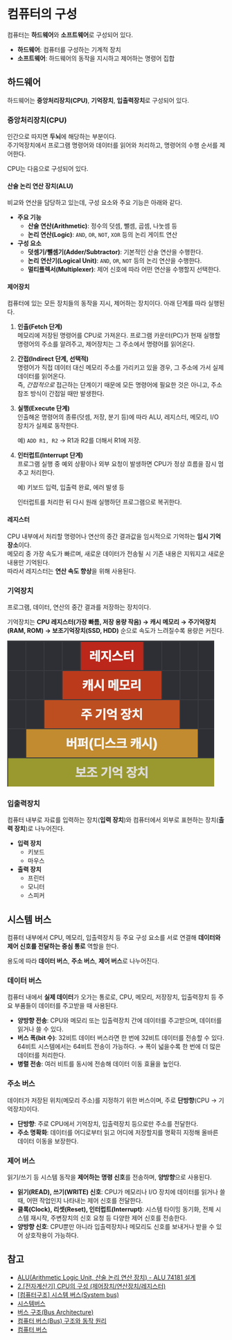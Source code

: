# 컴퓨터의 구성

컴퓨터는 **하드웨어**와 **소프트웨어**로 구성되어 있다.

- **하드웨어**: 컴퓨터를 구성하는 기계적 장치
- **소프트웨어**: 하드웨어의 동작을 지시하고 제어하는 명령어 집합

## 하드웨어

하드웨어는 **중앙처리장치(CPU)**, **기억장치**, **입출력장치**로 구성되어 있다.

### 중앙처리장치(CPU)

인간으로 따지면 **두뇌**에 해당하는 부분이다.  
주기억장치에서 프로그램 명령어와 데이터를 읽어와 처리하고, 명령어의 수행 순서를 제어한다.

CPU는 다음으로 구성되어 있다.

#### 산술 논리 연산 장치(ALU)

비교와 연산을 담당하고 있는데, 구성 요소와 주요 기능은 아래와 같다.

- **주요 기능**
  - **산술 연산(Arithmetic)**: 정수의 덧셈, 뺄셈, 곱셈, 나눗셈 등
  - **논리 연산(Logic)**: `AND`, `OR`, `NOT`, `XOR` 등의 논리 게이트 연산
- **구성 요소**
  - **덧셈기/뺄셈기(Adder/Subtractor)**: 기본적인 산술 연산을 수행한다.
  - **논리 연산기(Logical Unit)**: `AND`, `OR`, `NOT` 등의 논리 연산을 수행한다.
  - **멀티플렉서(Multiplexer)**: 제어 신호에 따라 어떤 연산을 수행할지 선택한다.

#### 제어장치

컴퓨터에 있는 모든 장치들의 동작을 지시, 제어하는 장치이다. 아래 단계를 따라 실행된다.

1. **인출(Fetch 단계)**  
   메모리에 저장된 명령어를 CPU로 가져온다. 프로그램 카운터(PC)가 현재 실행할 명령어의 주소를 알려주고, 제어장치는 그 주소에서 명령어를 읽어온다.

2. **간접(Indirect 단계, 선택적)**  
   명령어가 직접 데이터 대신 메모리 주소를 가리키고 있을 경우, 그 주소에 가서 실제 데이터를 읽어온다.  
   즉, _간접적으로_ 접근하는 단계이기 때문에 모든 명령어에 필요한 것은 아니고, 주소 참조 방식이 간접일 때만 발생한다.

3. **실행(Execute 단계)**  
   인출해온 명령어의 종류(덧셈, 저장, 분기 등)에 따라 ALU, 레지스터, 메모리, I/O 장치가 실제로 동작한다.

   예) `ADD R1, R2` → R1과 R2를 더해서 R1에 저장.

4. **인터럽트(Interrupt 단계)**  
   프로그램 실행 중 예외 상황이나 외부 요청이 발생하면 CPU가 정상 흐름을 잠시 멈추고 처리한다.

   예) 키보드 입력, 입출력 완료, 에러 발생 등

   인터럽트를 처리한 뒤 다시 원래 실행하던 프로그램으로 복귀한다.

#### 레지스터

CPU 내부에서 처리할 명령어나 연산의 중간 결과값을 임시적으로 기억하는 **임시 기억장소**이다.  
메모리 중 가장 속도가 빠르며, 새로운 데이터가 전송될 시 기존 내용은 지워지고 새로운 내용만 기억된다.  
따라서 레지스터는 **연산 속도 향상**을 위해 사용된다.

### 기억장치

프로그램, 데이터, 연산의 중간 결과를 저장하는 장치이다.

기억장치는 **CPU 레지스터(가장 빠름, 저장 용량 작음) → 캐시 메모리 → 주기억장치(RAM, ROM) → 보조기억장치(SSD, HDD)** 순으로 속도가 느려질수록 용량은 커진다.

![기억장치 사진](./assets/memory.png)

### 입출력장치

컴퓨터 내부로 자료를 입력하는 장치(**입력 장치**)와 컴퓨터에서 외부로 표현하는 장치(**출력 장치**)로 나누어진다.

- **입력 장치**
  - 키보드
  - 마우스
- **출력 장치**
  - 프린터
  - 모니터
  - 스피커

## 시스템 버스

컴퓨터 내부에서 CPU, 메모리, 입출력장치 등 주요 구성 요소를 서로 연결해 **데이터와 제어 신호를 전달하는 중심 통로** 역할을 한다.

용도에 따라 **데이터 버스**, **주소 버스**, **제어 버스**로 나누어진다.

### 데이터 버스

컴퓨터 내에서 **실제 데이터**가 오가는 통로로, CPU, 메모리, 저장장치, 입출력장치 등 주요 부품들이 데이터를 주고받을 때 사용된다.

- **양방향 전송**: CPU와 메모리 또는 입출력장치 간에 데이터를 주고받으며, 데이터를 읽거나 쓸 수 있다.
- **버스 폭(bit 수)**: 32비트 데이터 버스라면 한 번에 32비트 데이터를 전송할 수 있다. 64비트 시스템에서는 64비트 전송이 가능하다. → 폭이 넓을수록 한 번에 더 많은 데이터를 처리한다.
- **병렬 전송**: 여러 비트를 동시에 전송해 데이터 이동 효율을 높인다.

### 주소 버스

데이터가 저장된 위치(메모리 주소)를 지정하기 위한 버스이며, 주로 **단방향**(CPU → 기억장치)이다.

- **단방향**: 주로 CPU에서 기억장치, 입출력장치 등으로만 주소를 전달한다.
- **주소 명확화**: 데이터를 어디로부터 읽고 어디에 저장할지를 명확히 지정해 올바른 데이터 이동을 보장한다.

### 제어 버스

읽기/쓰기 등 시스템 동작을 **제어하는 명령 신호**를 전송하며, **양방향**으로 사용된다.

- **읽기(READ), 쓰기(WRITE) 신호**: CPU가 메모리나 I/O 장치에 데이터를 읽거나 쓸 때, 어떤 작업인지 나타내는 제어 신호를 전달한다.
- **클록(Clock), 리셋(Reset), 인터럽트(Interrupt)**: 시스템 타이밍 동기화, 전체 시스템 재시작, 주변장치의 신호 요청 등 다양한 제어 신호를 전송한다.
- **양방향 신호**: CPU뿐만 아니라 입출력장치나 메모리도 신호를 보내거나 받을 수 있어 상호작용이 가능하다.

## 참고

- [ALU(Arithmetic Logic Unit, 산술 논리 연산 장치) - ALU 74181 설계](https://coding-verilog.tistory.com/26)
- [2.[전자계산기] CPU의 구성 (제어장치/연산장치/레지스터)](https://junior-develop112.tistory.com/28)
- [[컴퓨터구조] 시스템 버스(System bus)](https://dheldh77.tistory.com/entry/%EC%BB%B4%ED%93%A8%ED%84%B0%EA%B5%AC%EC%A1%B0-%EC%8B%9C%EC%8A%A4%ED%85%9C-%EB%B2%84%EC%8A%A4System-bus)
- [시스템버스](https://young-taek.tistory.com/440)
- [버스 구조(Bus Architecture)](https://itpe.jackerlab.com/entry/%EB%B2%84%EC%8A%A4-%EA%B5%AC%EC%A1%B0Bus-Architecture)
- [컴퓨터 버스(Bus) 구조와 동작 원리](https://nyambu.co.kr/24)
- [컴퓨터 버스](https://burrow.tistory.com/208)
